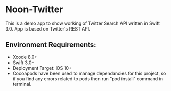 # Noon-Twitter

This is a demo app to show working of Twitter Search API written in Swift 3.0. App is based on Twitter's REST API.

## Environment Requirements:

- Xcode 8.0+
- Swift 3.0+
- Deployment Target: iOS 10+
- Cocoapods have been used to manage dependancies for this project, so if you find any errors related to pods then run "pod install" command in terminal.

